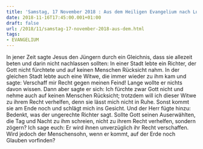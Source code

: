 ```yaml
---
title: 'Samstag, 17 November 2018 : Aus dem Heiligen Evangelium nach Lukas - Lk 18,1-8.'
date: 2018-11-16T17:45:00.001+01:00
draft: false
url: /2018/11/samstag-17-november-2018-aus-dem.html
tags: 
- EVANGELIUM
---
```


In jener Zeit sagte Jesus den Jüngern durch ein Gleichnis, dass sie allezeit beten und darin nicht nachlassen sollten: In einer Stadt lebte ein Richter, der Gott nicht fürchtete und auf keinen Menschen Rücksicht nahm. In der gleichen Stadt lebte auch eine Witwe, die immer wieder zu ihm kam und sagte: Verschaff mir Recht gegen meinen Feind! Lange wollte er nichts davon wissen. Dann aber sagte er sich: Ich fürchte zwar Gott nicht und nehme auch auf keinen Menschen Rücksicht; trotzdem will ich dieser Witwe zu ihrem Recht verhelfen, denn sie lässt mich nicht in Ruhe. Sonst kommt sie am Ende noch und schlägt mich ins Gesicht. Und der Herr fügte hinzu: Bedenkt, was der ungerechte Richter sagt. Sollte Gott seinen Auserwählten, die Tag und Nacht zu ihm schreien, nicht zu ihrem Recht verhelfen, sondern zögern? Ich sage euch: Er wird ihnen unverzüglich ihr Recht verschaffen. Wird jedoch der Menschensohn, wenn er kommt, auf der Erde noch Glauben vorfinden?